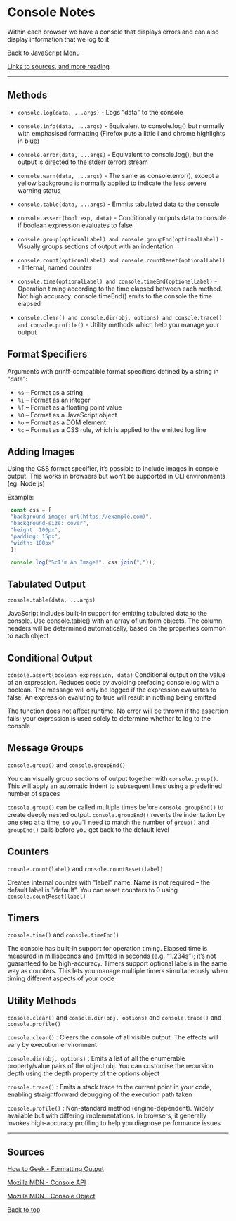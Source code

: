 # Console Notes

Within each browser we have a console that displays errors and can also display information that we log to it

[Back to JavaScript Menu](./jsMain.md)

[Links to sources, and more reading](#sources)

---

## Methods

- `console.log(data, ...args)` - Logs "data" to the console

- `console.info(data, ...args)` - Equivalent to console.log() but normally with emphasised formatting (Firefox puts a little i and chrome highlights in blue)
- `console.error(data, ...args)` - Equivalent to console.log(), but the output is directed to the stderr (error) stream
- `console.warn(data, ...args)` - The same as console.error(), except a yellow background is normally applied to indicate the less severe warning status
- `console.table(data, ...args)` - Emmits tabulated data to the console
- `console.assert(bool exp, data)` - Conditionally outputs data to console if boolean expression evaluates to false
- `console.group(optionalLabel) and console.groupEnd(optionalLabel)` - Visually groups sections of output with an indentation
- `console.count(optionalLabel) and console.countReset(optionalLabel)` - Internal, named counter
- `console.time(optionalLabel) and console.timeEnd(optionalLabel)` - Operation timing according to the time elapsed between each method. Not high accuracy. console.timeEnd() emits to the console the time elapsed
- `console.clear() and console.dir(obj, options) and console.trace() and console.profile()` - Utility methods which help you manage your output

## Format Specifiers

Arguments with printf-compatible format specifiers defined by a string in "data":

- `%s` – Format as a string
- `%i` – Format as an integer
- `%f` – Format as a floating point value
- `%O` – Format as a JavaScript object
- `%o` – Format as a DOM element
- `%c` – Format as a CSS rule, which is applied to the emitted log line

## Adding Images

Using the CSS format specifier, it’s possible to include images in console output. This works in browsers but won’t be supported in CLI environments (eg. Node.js)

Example:

```javascript
 const css = [
 "background-image: url(https://example.com)",
 "background-size: cover",
 "height: 100px",
 "padding: 15px",
 "width: 100px"
 ];

 console.log("%cI'm An Image!", css.join(";"));
 ```

## Tabulated Output

`console.table(data, ...args)`

JavaScript includes built-in support for emitting tabulated data to the console. Use console.table() with an array of uniform objects. The column headers will be determined automatically, based on the properties common to each object

## Conditional Output

`console.assert(boolean expression, data)`
Conditional output on the value of an expression. Reduces code by avoiding prefacing console.log with a boolean. The message will only be logged if the expression evaluates to false. An expression evaluting to true will result in nothing being emitted

The function does not affect runtime. No error will be thrown if the assertion fails; your expression is used solely to determine whether to log to the console

## Message Groups

`console.group()` and `console.groupEnd()`

You can visually group sections of output together with `console.group()`. This will apply an automatic indent to subsequent lines using a predefined number of spaces

`console.group()` can be called multiple times before `console.groupEnd()` to create deeply nested output. `console.groupEnd()` reverts the indentation by one step at a time, so you’ll need to match the number of `group()` and `groupEnd()` calls before you get back to the default level

## Counters

`console.count(label)` and `console.countReset(label)`

Creates internal counter with "label" name. Name is not required – the default label is "default". You can reset counters to 0 using `console.countReset(label)`

## Timers

`console.time()` and `console.timeEnd()`

The console has built-in support for operation timing. Elapsed time is measured in milliseconds and emitted in seconds (e.g. “1.234s”); it’s not guaranteed to be high-accuracy. Timers support optional labels in the same way as counters. This lets you manage multiple timers simultaneously when timing different aspects of your code

## Utility Methods

`console.clear()` and `console.dir(obj, options)` and `console.trace()` and `console.profile()`

`console.clear()`
: Clears the console of all visible output. The effects will vary by execution environment

`console.dir(obj, options)`
: Emits a list of all the enumerable property/value pairs of the object obj. You can customise the recursion depth using the depth property of the options object

`console.trace()`
: Emits a stack trace to the current point in your code, enabling straightforward debugging of the execution path taken

`console.profile()`
: Non-standard method (engine-dependent). Widely available but with differing implementations. In browsers, it generally invokes high-accuracy profiling to help you diagnose performance issues

---

## Sources

[How to Geek - Formatting Output](https://www.howtogeek.com/devops/ways-to-format-console-output-in-javascript/)

[Mozilla MDN - Console API](https://developer.mozilla.org/en-US/docs/Web/API/Console_API)

[Mozilla MDN - Console Object](https://developer.mozilla.org/en-US/docs/Web/API/Console)

[Back to top](#console-notes)
